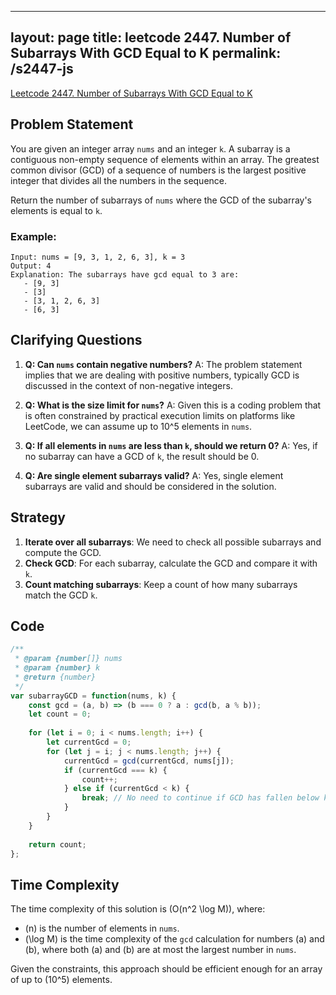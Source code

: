 
---
layout: page
title: leetcode 2447. Number of Subarrays With GCD Equal to K
permalink: /s2447-js
---
[Leetcode 2447. Number of Subarrays With GCD Equal to K](https://algoadvance.github.io/algoadvance/l2447)
## Problem Statement

You are given an integer array `nums` and an integer `k`. A subarray is a contiguous non-empty sequence of elements within an array. The greatest common divisor (GCD) of a sequence of numbers is the largest positive integer that divides all the numbers in the sequence.

Return the number of subarrays of `nums` where the GCD of the subarray's elements is equal to `k`.

### Example:

```plaintext
Input: nums = [9, 3, 1, 2, 6, 3], k = 3
Output: 4
Explanation: The subarrays have gcd equal to 3 are:
   - [9, 3]
   - [3]
   - [3, 1, 2, 6, 3]
   - [6, 3]
```

## Clarifying Questions

1. **Q: Can `nums` contain negative numbers?**
   A: The problem statement implies that we are dealing with positive numbers, typically GCD is discussed in the context of non-negative integers.

2. **Q: What is the size limit for `nums`?**
   A: Given this is a coding problem that is often constrained by practical execution limits on platforms like LeetCode, we can assume up to 10^5 elements in `nums`.

3. **Q: If all elements in `nums` are less than `k`, should we return 0?**
   A: Yes, if no subarray can have a GCD of `k`, the result should be 0.

4. **Q: Are single element subarrays valid?**
   A: Yes, single element subarrays are valid and should be considered in the solution.

## Strategy

1. **Iterate over all subarrays**: We need to check all possible subarrays and compute the GCD.
2. **Check GCD**: For each subarray, calculate the GCD and compare it with `k`.
3. **Count matching subarrays**: Keep a count of how many subarrays match the GCD `k`.

## Code

```javascript
/**
 * @param {number[]} nums
 * @param {number} k
 * @return {number}
 */
var subarrayGCD = function(nums, k) {
    const gcd = (a, b) => (b === 0 ? a : gcd(b, a % b));
    let count = 0;
    
    for (let i = 0; i < nums.length; i++) {
        let currentGcd = 0;
        for (let j = i; j < nums.length; j++) {
            currentGcd = gcd(currentGcd, nums[j]);
            if (currentGcd === k) {
                count++;
            } else if (currentGcd < k) {
                break; // No need to continue if GCD has fallen below k
            }
        }
    }
    
    return count;
};
```

## Time Complexity

The time complexity of this solution is \(O(n^2 \log M)\), where:

- \(n\) is the number of elements in `nums`.
- \(\log M\) is the time complexity of the `gcd` calculation for numbers \(a\) and \(b\), where both \(a\) and \(b\) are at most the largest number in `nums`.

Given the constraints, this approach should be efficient enough for an array of up to \(10^5\) elements.